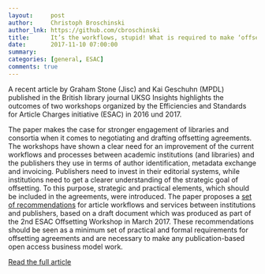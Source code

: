 ```yaml
---
layout:     post
author:     Christoph Broschinski
author_lnk: https://github.com/cbroschinski
title:      It’s the workflows, stupid! What is required to make ‘offsetting’ work for the open access transition
date:       2017-11-10 07:00:00
summary:    
categories: [general, ESAC]
comments: true
---
```




A recent article by Graham Stone (Jisc) and Kai Geschuhn (MPDL) published in the British library journal UKSG Insights highlights the outcomes of two workshops organized by the Efficiencies and Standards
for Article Charges initiative (ESAC) in 2016 und 2017. 

The paper makes the case for stronger engagement of libraries and consortia when it comes to negotiating and drafting offsetting agreements. 
The workshops have shown a clear need for an improvement of the current workflows and processes between academic institutions (and libraries) and the publishers they use in terms of author identification, 
metadata exchange and invoicing. Publishers need to invest in their editorial systems, while institutions need to get a clearer understanding of the strategic goal of offsetting. To this purpose, strategic and 
practical elements, which should be included in the agreements, were introduced. The paper proposes a [set of recommendations](http://esac-initiative.org/wp-content/uploads/2017/04/ESAC_workflow_recommendations_1st_draft20march2017.pdf)
for article workflows and services between institutions and publishers, based on a draft document which was produced as part of the 2nd ESAC Offsetting Workshop in March 2017. These recommendations should be seen as a minimum
set of practical and formal requirements for offsetting agreements and are necessary to make any publication-based open access business model work.

[Read the full article](https://insights.uksg.org/articles/10.1629/uksg.391/)
